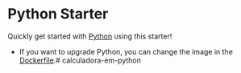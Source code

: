 # Python Starter

Quickly get started with [Python](https://www.python.org/) using this starter! 

- If you want to upgrade Python, you can change the image in the [Dockerfile](./.devcontainer/Dockerfile).#   c a l c u l a d o r a - e m - p y t h o n  
 
